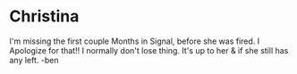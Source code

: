# Christina
I'm missing the first couple Months in Signal, before she was fired. I Apologize for that!! I normally don't lose thing. It's up to her &amp; if she still has any left. -ben
